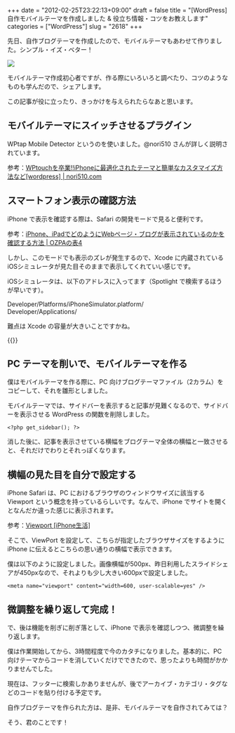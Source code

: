 +++
date = "2012-02-25T23:22:13+09:00"
draft = false
title = "[WordPress] 自作モバイルテーマを作成しました & 役立ち情報・コツをお教えします"
categories = ["WordPress"]
slug = "2618"
+++

先日、自作ブログテーマを作成したので、モバイルテーマもあわせて作りました。シンプル・イズ・ベター！

![](/images/2012/02/2618_1.png)

モバイルテーマ作成初心者ですが、作る際にいろいろと調べたり、コツのようなものも学んだので、シェアします。

この記事が役に立ったり、きっかけを与えられたらなあと思います。

## モバイルテーマにスイッチさせるプラグイン

WPtap Mobile Detector というのを使いました。@nori510 さんが詳しく説明されています。

参考：[WPtouchを卒業!!iPhoneに最適化されたテーマと簡単なカスタマイズ方法など[wordpress] | nori510.com](http://nori510.com/archives/7103)

## スマートフォン表示の確認方法

iPhone で表示を確認する際は、Safari の開発モードで見ると便利です。

参考：[iPhone、iPadでどのようにWebページ・ブログが表示されているのかを確認する方法 | OZPAの表4](http://ozpa-h4.com/2012/01/18/iphone_ipad_safari_blog_hyouji_kakunin/)

しかし、このモードでも表示のズレが発生するので、Xcode に内蔵されている  iOSシミュレータが見た目そのままで表示してくれていい感じです。

iOSシミュレータは、以下のアドレスに入ってます（Spotlight で検索するほうが早いです）。

Developer/Platforms/iPhoneSimulator.platform/  
Developer/Applications/

難点は Xcode の容量が大きいことですかね。

{{<app id="497799835" title="Xcode 4.3（無料）" src="http://a4.mzstatic.com/us/r1000/111/Purple/4d/a4/4a/mzi.dyfxzfua.100x100-75.png">}}

## PC テーマを削いで、モバイルテーマを作る

僕はモバイルテーマを作る際に、PC 向けブログテーマファイル（2カラム）をコピーして、それを雛形としました。

モバイルテーマでは、サイドバーを表示すると記事が見難くなるので、サイドバーを表示させる WordPress の関数を削除しました。

```
<?php get_sidebar(); ?>
```

消した後に、記事を表示させている横幅をブログテーマ全体の横幅と一致させると、それだけでわりとそれっぽくなります。

## 横幅の見た目を自分で設定する

iPhone Safari は、PC におけるブラウザのウィンドウサイズに該当する Viewport という概念を持っているらしいです。なんで、iPhone でサイトを開くとなんだか違った感じに表示されます。

参考：[Viewport [iPhone生活]](http://ipn3g.com/web/study3.html)

そこで、ViewPort を設定して、こちらが指定したブラウザサイズをするように iPhone に伝えるとこちらの思い通りの横幅で表示できます。

僕は以下のように設定しました。画像横幅が500px、昨日利用したスライドシェアが450pxなので、それよりも少し大きい600pxで設定しました。

```
<meta name="viewport" content="width=600, user-scalable=yes" />
```

## 微調整を繰り返して完成！

で、後は機能を削ぎに削ぎ落として、iPhone で表示を確認しつつ、微調整を繰り返します。

僕は作業開始してから、3時間程度で今のカタチになりました。基本的に、PC 向けテーマからコードを消していくだけでできたので、思ったよりも時間がかかりませんでした。

現在は、フッターに検索しかありませんが、後でアーカイブ・カテゴリ・タグなどのコードを貼り付ける予定です。

自作ブログテーマを作られた方は、是非、モバイルテーマを自作されてみては？

そう、君のことです！
